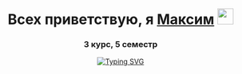 <h1 align="center">Всех приветствую, я <a href="https://daniilshat.ru/" target="_blank">Максим</a> 
<img src="https://github.com/blackcater/blackcater/raw/main/images/Hi.gif" height="32"/></h1>
<h3 align="center">3 курс, 5 семестр</h3>

<p align="center"><a href="https://git.io/typing-svg"><img src="https://readme-typing-svg.herokuapp.com?font=Fira+Code&pause=1000&color=F70000&center=true&width=435&lines=%D0%92%D1%81%D0%B5%D1%85+%D0%BA%D0%B0%D1%82%D0%B5%D0%B3%D0%BE%D1%80%D0%B8%D1%87%D0%B5%D1%81%D0%BA%D0%B8+%D0%BF%D1%80%D0%B8%D0%B2%D0%B5%D1%82%D1%81%D1%82%D0%B2%D1%83%D1%8E;%D0%AF+%D0%BD%D0%B5+%D0%BB%D1%8E%D0%B1%D0%BB%D1%8E+%D0%BF%D1%80%D0%BE%D0%B3%D1%80%D0%B0%D0%BC%D0%BC%D0%B8%D1%80%D0%BE%D0%B2%D0%B0%D1%82%D1%8C;%D0%9D%D0%BE+%D1%8F+%D0%BB%D1%8E%D0%B1%D0%BB%D1%8E+%D0%BF%D0%B8%D0%B2%D0%BE" alt="Typing SVG" /></a></p>

